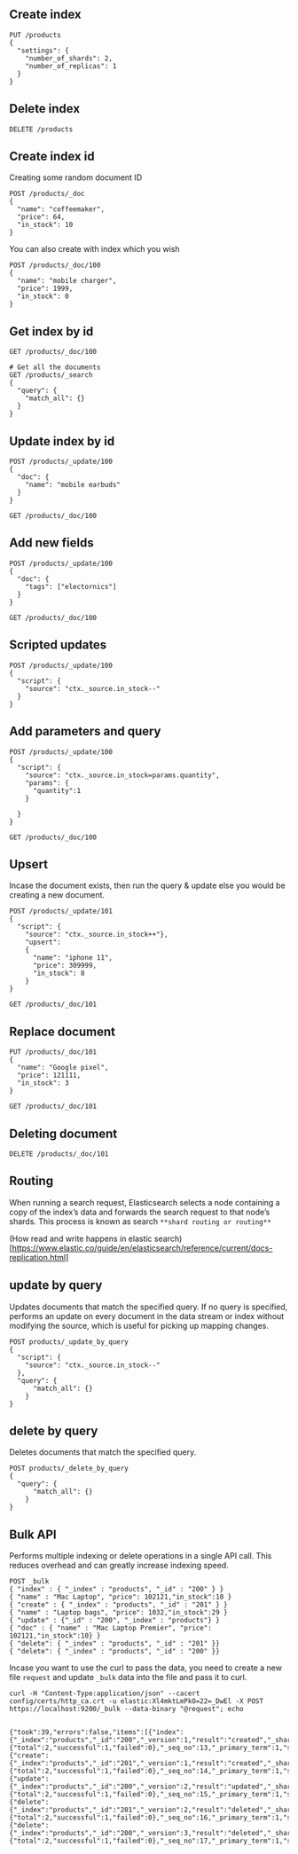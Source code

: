 ## Create index

```
PUT /products 
{
  "settings": {
    "number_of_shards": 2, 
    "number_of_replicas": 1
  }
}
```

## Delete index

```
DELETE /products
```

## Create index id 

Creating some random document ID

```
POST /products/_doc
{
  "name": "coffeemaker",
  "price": 64,
  "in_stock": 10
}

```

You can also create with index which you wish

```
POST /products/_doc/100
{
  "name": "mobile charger",
  "price": 1999,
  "in_stock": 0
}
```

## Get index by id 

```
GET /products/_doc/100

# Get all the documents
GET /products/_search
{
  "query": {
    "match_all": {}
  }
}

```

## Update index by id

```
POST /products/_update/100
{
  "doc": {
    "name": "mobile earbuds"
  }
}

GET /products/_doc/100

```

## Add new fields

```
POST /products/_update/100
{
  "doc": {
    "tags": ["electornics"]
  }
}

GET /products/_doc/100
```

## Scripted updates

```
POST /products/_update/100
{
  "script": {
    "source": "ctx._source.in_stock--"
  }
}
```

## Add parameters and query

```
POST /products/_update/100
{
  "script": {
    "source": "ctx._source.in_stock=params.quantity",
    "params": {
      "quantity":1
    }
    
  }
}

GET /products/_doc/100
```

## Upsert

Incase the document exists, then run the query & update else you would be creating a new document. 

```
POST /products/_update/101
{
  "script": {
    "source": "ctx._source.in_stock++"},
    "upsert":
    {
      "name": "iphone 11",
      "price": 309999,
      "in_stock": 8
    }
}

GET /products/_doc/101
```

## Replace document 

```
PUT /products/_doc/101
{
  "name": "Google pixel",
  "price": 121111,
  "in_stock": 3
}

GET /products/_doc/101
```

## Deleting document

```
DELETE /products/_doc/101
```

## Routing

When running a search request, Elasticsearch selects a node containing a copy of the index’s data and forwards the search request to that node’s shards. This process is known as search `**shard routing or routing**`

(How read and write happens in elastic search)[https://www.elastic.co/guide/en/elasticsearch/reference/current/docs-replication.html]

## update by query

Updates documents that match the specified query. If no query is specified, performs an update on every document in the data stream or index without modifying the source, which is useful for picking up mapping changes.

```
POST products/_update_by_query
{
  "script": {
    "source": "ctx._source.in_stock--"
  },
  "query": {
      "match_all": {}
    }
}
```

## delete by query 

Deletes documents that match the specified query.

```
POST products/_delete_by_query
{
  "query": {
      "match_all": {}
    }
}
```

## Bulk API 

Performs multiple indexing or delete operations in a single API call. This reduces overhead and can greatly increase indexing speed.

```
POST _bulk
{ "index" : { "_index" : "products", "_id" : "200" } }
{ "name" : "Mac Laptop", "price": 102121,"in_stock":10 }
{ "create" : { "_index" : "products", "_id" : "201" } }
{ "name" : "Laptop bags", "price": 1032,"in_stock":29 }
{ "update" : {"_id" : "200", "_index" : "products"} }
{ "doc" : { "name" : "Mac Laptop Premier", "price": 102121,"in_stock":10} }
{ "delete": { "_index" : "products", "_id" : "201" }}
{ "delete": { "_index" : "products", "_id" : "200" }}
```

Incase you want to use the curl to pass the data, you need to create a new file `request` and update `_bulk` data into the file and pass it to curl. 

```
curl -H "Content-Type:application/json" --cacert config/certs/http_ca.crt -u elastic:Xl4mktLmPkO=22=_DwEl -X POST https://localhost:9200/_bulk --data-binary "@request"; echo


{"took":39,"errors":false,"items":[{"index":{"_index":"products","_id":"200","_version":1,"result":"created","_shards":{"total":2,"successful":1,"failed":0},"_seq_no":13,"_primary_term":1,"status":201}},{"create":{"_index":"products","_id":"201","_version":1,"result":"created","_shards":{"total":2,"successful":1,"failed":0},"_seq_no":14,"_primary_term":1,"status":201}},{"update":{"_index":"products","_id":"200","_version":2,"result":"updated","_shards":{"total":2,"successful":1,"failed":0},"_seq_no":15,"_primary_term":1,"status":200}},{"delete":{"_index":"products","_id":"201","_version":2,"result":"deleted","_shards":{"total":2,"successful":1,"failed":0},"_seq_no":16,"_primary_term":1,"status":200}},{"delete":{"_index":"products","_id":"200","_version":3,"result":"deleted","_shards":{"total":2,"successful":1,"failed":0},"_seq_no":17,"_primary_term":1,"status":200}}]}


```

